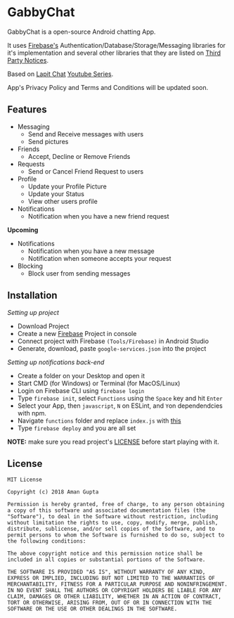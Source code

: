 # GabbyChat

GabbyChat is a open-source Android chatting App.

It uses [Firebase's](https://firebase.google.com) Authentication/Database/Storage/Messaging libraries for it's implementation and several other libraries that they are listed on [Third Party Notices](THIRD_PARTY_NOTICES.md).

Based on [Lapit Chat](https://github.com/akshayejh/Lapit---Android-Firebase-Chat-App) [Youtube Series](https://www.youtube.com/playlist?list=PLGCjwl1RrtcQ3o2jmZtwu2wXEA4OIIq53).

App's Privacy Policy and Terms and Conditions will be updated soon.

## Features 

- Messaging
  - Send and Receive messages with users
  - Send pictures
- Friends
  - Accept, Decline or Remove Friends
- Requests
  - Send or Cancel Friend Request to users
- Profile
  - Update your Profile Picture
  - Update your Status
  - View other users profile
- Notifications
  - Notification when you have a new friend request

**Upcoming**

- Notifications
  - Notification when you have a new message
  - Notification when someone accepts your request
- Blocking
  - Block user from sending messages

## Installation

*Setting up project*

- Download Project
- Create a new [Firebase](https://firebase.google.com) Project in console
- Connect project with Firebase `(Tools/Firebase)` in Android Studio
- Generate, download, paste `google-services.json` into the project

*Setting up notifications back-end*

- Create a folder on your Desktop and open it
- Start CMD (for Windows) or Terminal (for MacOS/Linux)
- Login on Firebase CLI using `firebase login`
- Type `firebase init`, select `Functions` using the `Space` key and hit `Enter`
- Select your App, then `javascript`, `N` on ESLint, and `Y`on dependendcies with npm.
- Navigate `functions` folder and replace `index.js` with [this](note.js)
- Type `firebase deploy` and you are all set

**NOTE:** make sure you read project's [LICENSE](LICENSE.md) before start playing with it.

## License

```
MIT License

Copyright (c) 2018 Aman Gupta

Permission is hereby granted, free of charge, to any person obtaining a copy of this software and associated documentation files (the "Software"), to deal in the Software without restriction, including without limitation the rights to use, copy, modify, merge, publish, distribute, sublicense, and/or sell copies of the Software, and to permit persons to whom the Software is furnished to do so, subject to the following conditions:

The above copyright notice and this permission notice shall be included in all copies or substantial portions of the Software.

THE SOFTWARE IS PROVIDED "AS IS", WITHOUT WARRANTY OF ANY KIND, EXPRESS OR IMPLIED, INCLUDING BUT NOT LIMITED TO THE WARRANTIES OF MERCHANTABILITY, FITNESS FOR A PARTICULAR PURPOSE AND NONINFRINGEMENT. IN NO EVENT SHALL THE AUTHORS OR COPYRIGHT HOLDERS BE LIABLE FOR ANY CLAIM, DAMAGES OR OTHER LIABILITY, WHETHER IN AN ACTION OF CONTRACT, TORT OR OTHERWISE, ARISING FROM, OUT OF OR IN CONNECTION WITH THE SOFTWARE OR THE USE OR OTHER DEALINGS IN THE SOFTWARE.
